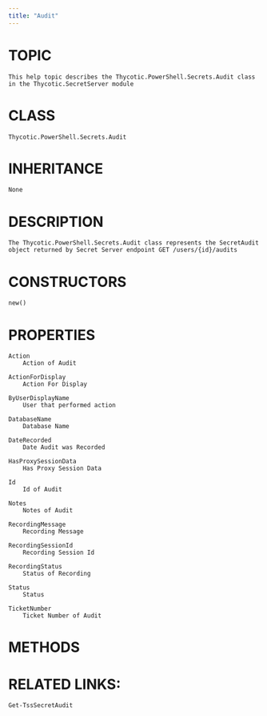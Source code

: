 ```yaml
---
title: "Audit"
---
```


# TOPIC
    This help topic describes the Thycotic.PowerShell.Secrets.Audit class in the Thycotic.SecretServer module

# CLASS
    Thycotic.PowerShell.Secrets.Audit

# INHERITANCE
    None

# DESCRIPTION
    The Thycotic.PowerShell.Secrets.Audit class represents the SecretAudit object returned by Secret Server endpoint GET /users/{id}/audits

# CONSTRUCTORS
    new()

# PROPERTIES
    Action
        Action of Audit

    ActionForDisplay
        Action For Display

    ByUserDisplayName
        User that performed action

    DatabaseName
        Database Name

    DateRecorded
        Date Audit was Recorded

    HasProxySessionData
        Has Proxy Session Data

    Id
        Id of Audit

    Notes
        Notes of Audit

    RecordingMessage
        Recording Message

    RecordingSessionId
        Recording Session Id

    RecordingStatus
        Status of Recording

    Status
        Status

    TicketNumber
        Ticket Number of Audit

# METHODS

# RELATED LINKS:
    Get-TssSecretAudit